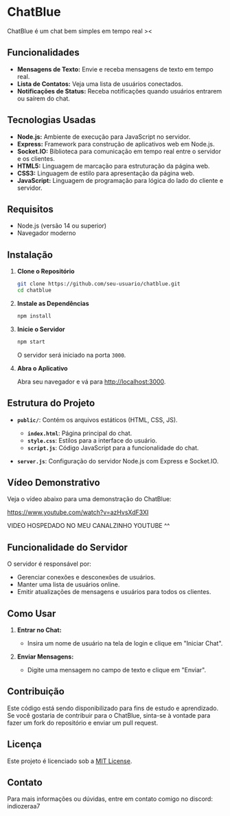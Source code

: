 # ChatBlue

ChatBlue é um chat bem simples em tempo real ><

## Funcionalidades

- **Mensagens de Texto:** Envie e receba mensagens de texto em tempo real.
- **Lista de Contatos:** Veja uma lista de usuários conectados.
- **Notificações de Status:** Receba notificações quando usuários entrarem ou saírem do chat.

## Tecnologias Usadas

- **Node.js:** Ambiente de execução para JavaScript no servidor.
- **Express:** Framework para construção de aplicativos web em Node.js.
- **Socket.IO:** Biblioteca para comunicação em tempo real entre o servidor e os clientes.
- **HTML5:** Linguagem de marcação para estruturação da página web.
- **CSS3:** Linguagem de estilo para apresentação da página web.
- **JavaScript:** Linguagem de programação para lógica do lado do cliente e servidor.

## Requisitos

- Node.js (versão 14 ou superior)
- Navegador moderno

## Instalação

1. **Clone o Repositório**

    ```bash
    git clone https://github.com/seu-usuario/chatblue.git
    cd chatblue
    ```

2. **Instale as Dependências**

    ```bash
    npm install
    ```

3. **Inicie o Servidor**

    ```bash
    npm start
    ```

    O servidor será iniciado na porta `3000`.

4. **Abra o Aplicativo**

    Abra seu navegador e vá para [http://localhost:3000](http://localhost:3000).

## Estrutura do Projeto

- **`public/`**: Contém os arquivos estáticos (HTML, CSS, JS).
  - **`index.html`**: Página principal do chat.
  - **`style.css`**: Estilos para a interface do usuário.
  - **`script.js`**: Código JavaScript para a funcionalidade do chat.

- **`server.js`**: Configuração do servidor Node.js com Express e Socket.IO.

## Vídeo Demonstrativo

Veja o vídeo abaixo para uma demonstração do ChatBlue:

https://www.youtube.com/watch?v=azHvsXdF3XI

VIDEO HOSPEDADO NO MEU CANALZINHO YOUTUBE ^^

## Funcionalidade do Servidor

O servidor é responsável por:

- Gerenciar conexões e desconexões de usuários.
- Manter uma lista de usuários online.
- Emitir atualizações de mensagens e usuários para todos os clientes.

## Como Usar

1. **Entrar no Chat:**
   - Insira um nome de usuário na tela de login e clique em "Iniciar Chat".

2. **Enviar Mensagens:**
   - Digite uma mensagem no campo de texto e clique em "Enviar".

## Contribuição

Este código está sendo disponibilizado para fins de estudo e aprendizado. Se você gostaria de contribuir para o ChatBlue, sinta-se à vontade para fazer um fork do repositório e enviar um pull request.

## Licença

Este projeto é licenciado sob a [MIT License](LICENSE).
## Contato

Para mais informações ou dúvidas, entre em contato comigo no discord: indiozeraa7

